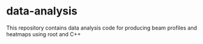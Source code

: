 # data-analysis
This repository contains data analysis code for producing beam profiles and heatmaps using root and C++